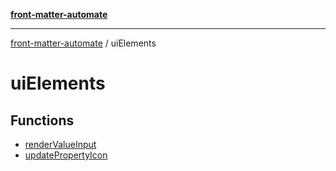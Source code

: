 [**front-matter-automate**](../README.md)

***

[front-matter-automate](../modules.md) / uiElements

# uiElements

## Functions

- [renderValueInput](functions/renderValueInput.md)
- [updatePropertyIcon](functions/updatePropertyIcon.md)
